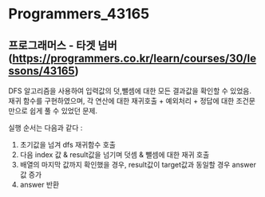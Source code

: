 # Programmers_43165
## 프로그래머스 - 타겟 넘버 (https://programmers.co.kr/learn/courses/30/lessons/43165)  
DFS 알고리즘을 사용하여 입력값의 덧,뺄셈에 대한 모든 결과값을 확인할 수 있었음.  
재귀 함수를 구현하였으며, 각 연산에 대한 재귀호출 + 예외처리 + 정답에 대한 조건문만으로 쉽게 풀 수 있었던 문제.

실행 순서는 다음과 같다 : 
1. 초기값을 넘겨 dfs 재귀함수 호출
2. 다음 index 값 & result값을 넘기며 덧셈 & 뺄셈에 대한 재귀 호출
3. 배열의 마지막 값까지 확인했을 경우, result값이 target값과 동일할 경우 answer 값 증가
4. answer 반환

